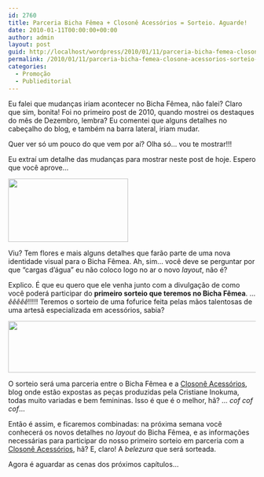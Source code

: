 ```yaml
---
id: 2760
title: Parceria Bicha Fêmea + Closonê Acessórios = Sorteio. Aguarde!
date: 2010-01-11T00:00:00+00:00
author: admin
layout: post
guid: http://localhost/wordpress/2010/01/11/parceria-bicha-femea-closone-acessorios-sorteio-aguarde/
permalink: /2010/01/11/parceria-bicha-femea-closone-acessorios-sorteio-aguarde/
categories:
  - Promoção
  - Publieditorial
---
```

Eu falei que mudanças iriam acontecer no Bicha Fêmea, não falei? Claro que sim, bonita! Foi no primeiro post de 2010, quando mostrei os destaques do mês de Dezembro, lembra? Eu comentei que alguns detalhes no cabeçalho do blog, e também na barra lateral, iriam mudar.

Quer ver só um pouco do que vem por aí? Olha só… vou te mostrar!!!

<!--more-->

Eu extraí um detalhe das mudanças para mostrar neste post de hoje. Espero que você aprove…

[<img class="aligncenter size-full wp-image-4081" title="banner closonê" src="http://www.trololodemulher.com.br/blog/wp-content/uploads/2010/01/banner-closone1.jpg" alt="" width="244" height="129" />](http://www.trololodemulher.com.br/blog/wp-content/uploads/2010/01/banner-closone1.jpg)

Viu? Tem flores e mais alguns detalhes que farão parte de uma nova identidade visual para o Bicha Fêmea. Ah, sim… você deve se perguntar por que “cargas d’água” eu não coloco logo no ar o novo _layout_, não é?

Explico. É que eu quero que ele venha junto com a divulgação de como você poderá participar do **primeiro sorteio que teremos no Bicha Fêmea**. … _êêêêê_!!!!! Teremos o sorteio de uma fofurice feita pelas mãos talentosas de uma artesã especializada em acessórios, sabia?

[<img class="aligncenter size-full wp-image-4043" title="banner closonê" src="http://www.trololodemulher.com.br/blog/wp-content/uploads/2010/01/banner-closone.jpg" alt="" width="878" height="105" />](http://www.trololodemulher.com.br/blog/wp-content/uploads/2010/01/banner-closone.jpg)

O sorteio será uma parceria entre o Bicha Fêmea e a <a href="http://closone.blogspot.com/" target="_blank">Closonê Acessórios</a>, blog onde estão expostas as peças produzidas pela Cristiane Inokuma, todas muito variadas e bem femininas. Isso é que é o melhor, hã? … _cof cof cof_…

Então é assim, e ficaremos combinadas: na próxima semana você conhecerá os novos detalhes no _layout_ do Bicha Fêmea, e as informações necessárias para participar do nosso primeiro sorteio em parceria com a <a href="http://closone.blogspot.com/" target="_blank">Closonê Acessórios</a>, hã? E, claro! A _belezura_ que será sorteada.

Agora é aguardar as cenas dos próximos capítulos…